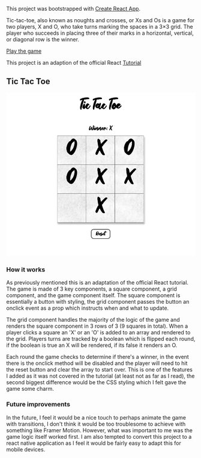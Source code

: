 This project was bootstrapped with [Create React App](https://github.com/facebook/create-react-app).

Tic-tac-toe, also known as noughts and crosses, or Xs and Os is a game for two players, X and O, who take turns marking the spaces in a 3×3 grid. The player who succeeds in placing three of their marks in a horizontal, vertical, or diagonal row is the winner.

[Play the game](http://tic-tac-toe-sk.surge.sh/)

This project is an adaption of the official React [Tutorial](https://reactjs.org/docs/create-a-new-react-app.html)

## Tic Tac Toe

<p align="center">
<img src="Screenshot_TTT.png" alt="screenshot" width="600"/>
</p>

### How it works

As previously mentioned this is an adaptation of the official React tutorial. The game is made of 3 key components, a square component, a grid component, and the game component itself. The square component is essentially a button with styling, the grid component passes the button an onclick event as a prop which instructs when and what to update.

The grid component handles the majority of the logic of the game and renders the square component in 3 rows of 3 (9 squares in total). When a player clicks a square an 'X' or an 'O' is added to an array and rendered to the grid. Players turns are tracked by a boolean which is flipped each round, if the boolean is true an X will be rendered, if its false it renders an O. 

Each round the game checks to determine if there's a winner, in the event there is the onclick method will be disabled and the player will need to hit the reset button and clear the array to start over. This is one of the features I added as it was not covered in the tutorial (at least not as far as I read), the second biggest difference would be the CSS styling which I felt gave the game some charm.

### Future improvements

In the future, I feel it would be a nice touch to perhaps animate the game with transitions, I don't think it would be too troublesome to achieve with something like Framer Motion. However, what was important to me was the game logic itself worked first. I am also tempted to convert this project to a react native application as I feel it would be fairly easy to adapt this for mobile devices.
